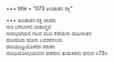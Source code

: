 +++
title = "073 ತೀರಿತಾತನ ಶಕ್ತಿ"

+++
ತೀರಿತಾತನ ಶಕ್ತಿ ಚಾಪದ  
ನಾರಿ ಬೆಸಲಾಗಲಿ ಮಹಾಸ್ತ್ರವ  
ನಾರುಭಟೆಯಲಿ ಗಜವ ಮುರಿ ಕೆಡೆಯೆಸು ಮಹೀಸುತನ  
ಹೋರದಿರು ಹೊಗು ಬವರಕೆನಲಸು  
ರಾರಿಯಂಘ್ರಿಯೊಳೆರಗಿ ಕರುಣಾ  
ವಾರಿಧಿಯೊಳಭಯವನು ಪಡೆದನು ತುಡುಕಿದನು ಧನುವ    ॥73॥